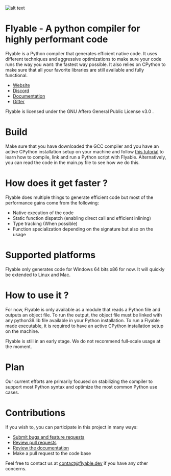 ![alt text](https://www.flyabledev.com/images/logo_flyable.svg)
# Flyable - A python compiler for highly performant code

Flyable is a Python compiler that generates efficient native code. It uses different techniques and aggressive optimizations to make sure your code runs the way you want: the fastest way possible. It also relies on CPython to make sure that all your favorite libraries are still available and fully functional.

- [Website](https://www.flyable.dev)
- [Discord](https://discord.gg/tquHUe9Q89)
- [Documentation](https://flyabledev.github.io/FlyableDoc/#/)
- [Gitter](https://gitter.im/FlyableDev/community)

Flyable is licensed under the GNU Affero General Public License v3.0 .

# Build
Make sure that you have downloaded the GCC compiler and you have an active CPython installation setup on your machine and follow [this tutorial](https://flyabledev.github.io/FlyableDoc/#/get-started?id=_2-hello-world) to learn how to compile, link and run a Python script with Flyable. Alternatively, you can read the code in the main.py file to see how we do this.

# How does it get faster ?
Flyable does multiple things to generate efficient code but most of the performance gains come from the following:
- Native execution of the code
- Static function dispatch (enabling direct call and efficient inlining)
- Type tracking (When possible)
- Function specialization depending on the signature but also on the usage

# Supported platforms
Flyable only generates code for Windows 64 bits x86 for now. It will quickly be extended to Linux and Mac.

# How to use it ?
For now, Flyable is only available as a module that reads a Python file and outputs an object file. To run the output, the object file must be linked with any python39.lib file available in your Python installation. To run a Flyable made executable, it is required to have an active CPython installation setup on the machine.

Flyable is still in an early stage. We do not recommend full-scale usage at the moment.

# Plan
Our current efforts are primarily focused on stabilizing the compiler to support most Python syntax and optimize the most common Python use cases.

# Contributions

If you wish to, you can participate in this project in many ways:

- [Submit bugs and feature requests](https://github.com/FlyableDev/Flyable/issues)
- [Review pull requests](https://github.com/FlyableDev/Flyable/pulls)
- [Review the documentation](https://flyabledev.github.io/FlyableDoc/#/)
- Make a pull request to the code base

Feel free to contact us at contact@flyable.dev if you have any other concerns.

